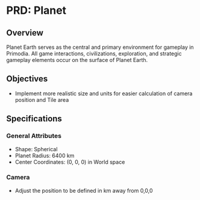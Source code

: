 # PRD: Planet

## Overview

Planet Earth serves as the central and primary environment for gameplay in Primodia. All game interactions, civilizations, exploration, and strategic gameplay elements occur on the surface of Planet Earth.

## Objectives

- Implement more realistic size and units for easier calculation of camera position and Tile area

## Specifications

### General Attributes
- Shape: Spherical
- Planet Radius: 6400 km
- Center Coordinates: (0, 0, 0) in World space

### Camera
- Adjust the position to be defined in km away from 0,0,0